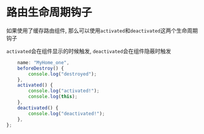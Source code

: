 # 路由生命周期钩子

如果使用了缓存路由组件, 那么可以使用`activated`​和`deactivated`​这两个生命周期钩子

​`activated`​会在组件显示的时候触发, `deactivated`​会在组件隐蔽时触发

```js
    name: "MyHome_one",
    beforeDestroy() {
        console.log("destroyed");
    },
    activated() {
        console.log("activated!");
        console.log(this);
    },
    deactivated() {
        console.log("deactivated!");
    },
};
```

‍
